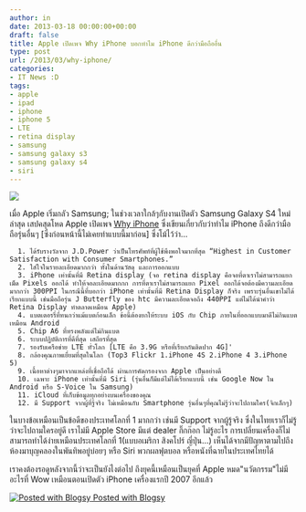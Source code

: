 ```yaml
---
author: in
date: 2013-03-18 00:00:00+00:00
draft: false
title: Apple เปิดเพจ Why iPhone บอกทำไม iPhone ดีกว่ามือถืออื่น
type: post
url: /2013/03/why-iphone/
categories:
- IT News :D
tags:
- apple
- ipad
- iphone
- iphone 5
- LTE
- retina display
- samsung
- samsung galaxy s3
- samsung galaxy s4
- siri
---
```


[![](https://www.cyruszh.com/wp-content/uploads/2013/03/wpid-Photo-18-มี.ค.-2556-1311.jpg)
](https://www.cyruszh.com/wp-content/uploads/2013/03/wpid-Photo-18-มี.ค.-2556-1311.jpg)




เมื่อ Apple เริ่มกลัว Samsung; ในช่วงเวลาใกล้ๆกับงานเปิดตัว Samsung Galaxy S4 ใหม่ล่าสุด เสปคสุดโหด Apple เปิดเพจ [Why iPhone](http://www.apple.com/iphone/why-iphone/) ซึ่งเขียนเกี่ยวกับว่าทำไม iPhone ถึงดีกว่ามือถือรุ่นอื่นๆ [ซึ่งก่อนหน้านี้ไม่เคยทำแบบนี้มาก่อน] ซึ่งโม้ไว้ว่า...






	  1. ได้รับรางวัลจาก J.D.Power ว่าเป็นโทรศัพท์ที่ผู้ใช้พึงพอใจมากที่สุด “Highest in Customer Satisfaction with Consumer Smartphones.”
	  2. ใส่ใจในรายละเอียดมากกว่า ทั้งในด้านวัสดุ และการออกแบบ
	  3. iPhone เท่านั้นที่มี Retina display (จอ retina display คือจอที่ตาเราไม่สามารถแยกเม็ด Pixels ออกได้ ทำให้จอละเอียดมากกก การที่ตาเราไม่สามารถแยก Pixel ออกได้จอต้องมีความละเอียดมากกว่า 300PPI ในกรณีนี้ที่บอกว่า iPhone เท่านั้นที่มี Retina Display ก็จริง เพราะรุ่นอื่นเขาไม่ได้เรียกแบบนี้ เช่นมือถือรุ่น J Butterfly ของ htc มีความละเอียดจอถึง 440PPI แต่ไม่ได้นำคำว่า Retina Display ทำตลาดเหมือน Apple)
	  4. แบตเตอรรี่ที่ทนกว่าแม้แบตก้อนเล็ก ข้อนี้ต้องยกให้ระบบ iOS กับ Chip ภายในที่ออกแบบมาดีไม่กินแบตเหมือน Android
	  5. Chip A6 ที่ทรงพลังแต่ไม่กินแบต
	  6. ระบบปฏิบัติการที่ดีที่สุด เสถียรที่สุด
	  7. รองรับเครือข่าย LTE ทั่วโลก [LTE คือ 3.9G หรือที่เรียกกันติดปาก 4G]'
	  8. กล้องคุณภาพเยื่ยมที่สุดในโลก (Top3 Flickr 1.iPhone 4S 2.iPhone 4 3.iPhone 5)
	  9. เนื้อหาต่างๆมาจากแหล่งที่เชื่อถือได้ ผ่านการคัดกรองจาก Apple เป็นอย่างดี
	  10. เฉพาะ iPhone เท่านั้นที่มี Siri (รุ่นอื่นก็มีแต่ไม่ได้เรียกแบบนี้ เช่น Google Now ใน Android หรือ S-Voice ใน Samsung)
	  11. iCloud ที่เก็บข้อมูลทุกอย่างบนเครื่องของคุณ
	  12. มี Support จากผู้ที่รู้จริง ไม่เหมือนกับ Smartphone รุ่นอื่นๆที่คุณไม่รู้ว่าจะไปถามใคร(จิกเล็กๆ)

ในบางข้อเหมือนเป็นข้อดีของประเทศโลกที่ 1 มากกว่า เช่นมี Support จากผู้รู้จริง ซึ่งในไทยเราก็ไม่รู้ว่าจะไปถามใครอยู่ดี เราไม่มี Apple Store มีแต่ dealer กิ๊กก๊อก ไม่รู้อะไร การเปลี่ยนเครื่องก็ไม่สามารถทำได้ง่ายเหมือนประเทศโลกที่ 1(แบบอเมริกา สิงคโปร์ ญี่ปุ่น...) เห็นได้จากมีปัญหาตามไปถึงห้องมาบุญคลองในพันทิพอยู่บ่อยๆ หรือ Siri พวกผลฟุตบอล หรือหนังที่ฉายในประเทศไทยได้



เราคงต้องรอดูหลังจากนี้ว่าจะเป็นยังไงต่อไป ถึงยุคนี้เหมือนเป็นยุคที่ Apple หมด"นวัตกรรม"ไม่มีอะไรที่ Wow เหมือนตอนเปิดตัว iPhone เครื่องแรกปี 2007 อีกแล้ว




[![Posted with Blogsy](http://blogsyapp.com/images/blogsy_footer_icon.png)
Posted with Blogsy](http://blogsyapp.com)
